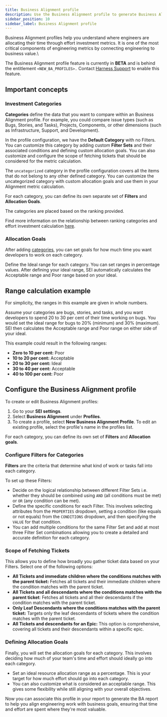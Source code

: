 ```yaml
---
title: Business Alignment profile
description: Use the Business Alignment profile to generate Business Alignment report for your engineering team.
sidebar_position: 10
sidebar_label: Business Alignment profile
---
```


Business Alignment profiles help you understand where engineers are allocating their time through effort investment metrics. It is one of the most critical components of engineering metrics by connecting engineering to business value.\

The Business Alignment profile feature is currently in **BETA** and is behind the entitlement `<NEW_BA_PROFILES>.`
Contact [Harness Support](mailto:support@harness.io) to enable this feature.

<DocVideo src="https://www.youtube.com/embed/f3fLqermTGo?si=qFF0PVof8Q36kkr3" />

## Important concepts

### Investment Categories

**Categories** define the data that you want to compare within an Business Alignment profile. For example, you could compare issue types (such as Bugs, Stories, and Tasks), Projects, Components, or other dimensions (such as Infrastructure, Support, and Development).

In the profile configuration, we have the **Default Category** with no Filters. You can customize this category by adding custom **Filter Sets** and their associated conditions and defining custom allocation goals. You can also customize and configure the scope of fetching tickets that should be considered for the metric calculation.

The `uncategorized` category in the profile configuration covers all the items that do not belong to any other defined category. You can customize the uncategorized category with custom allocation goals and use them in your Alignment metric calculation.

For each category, you can define its own separate set of **Filters** and **Allocation Goals**.

The categories are placed based on the ranking provided.

Find more information on the relationship between ranking categories and effort investment calculation [here](/docs/software-engineering-insights/sei-profiles/investment-profile#allocation-goals).

### Allocation Goals

After adding [categories](https://developer.harness.io/docs/software-engineering-insights/sei-profiles/investment-profile#categories), you can set goals for how much time you want developers to work on each category.

Define the Ideal range for each category. You can set ranges in percentage values. After defining your ideal range, SEI automatically calculates the Acceptable range and Poor range based on your ideal.

## Range calculation example

For simplicity, the ranges in this example are given in whole numbers.

Assume your categories are bugs, stories, and tasks, and you want developers to spend 20 to 30 per cent of their time working on bugs. You would set the ideal range for bugs to 20% (minimum) and 30% (maximum). SEI then calculates the Acceptable range and Poor range on either side of your ideal.

This example could result in the following ranges:&#x20;

* **Zero to 10 per cent:** Poor
* **10 to 20 per cent:** Acceptable
* **20 to 30 per cent:** Ideal
* **30 to 40 per cent:** Acceptable
* **40 to 100 per cent:** Poor

## Configure the Business Alignment profile

To create or edit Business Alignment profiles:

1. Go to your **SEI settings**.
2. Select **Business Alignment** under **Profiles**.
3. To create a profile, select **New Business Alignment Profile**. To edit an existing profile, select the profile's name in the profiles list.

For each category, you can define its own set of **Filters** and **Allocation goals**.

### Configure Filters for Categories

**Filters** are the criteria that determine what kind of work or tasks fall into each category.&#x20;

To set up these Filters:

* Decide on the logical relationship between different Filter Sets i.e. whether they should be combined using `AND` (all conditions must be met) or `OR` (any condition can be met).
* Define the specific conditions for each Filter. This involves selecting attributes from the `PROPERTIES` dropdown, setting a condition (like equals or not equals) from the `CONDITIONS` dropdown, and then specifying the `VALUE` for that condition.
* You can add multiple conditions for the same Filter Set and add at most three Filter Set combinations allowing you to create a detailed and accurate definition for each category.

### Scope of Fetching Tickets

This allows you to define how broadly you gather ticket data based on your Filters. Select one of the following options:

* **All Tickets and immediate children where the conditions matches with the parent ticket:** Fetches all tickets and their immediate children where the condition matches with the parent ticket.
* **All Tickets and all descendants where the conditions matches with the parent ticket**: Fetches all tickets and all their descendants if the condition matches with the parent ticket.
* **Only Leaf Descendants where the conditions matches with the parent ticket:** Targets only the leaf descendants of tickets where the condition matches with the parent ticket.
* **All Tickets and descendants for an Epic:** This option is comprehensive, covering all tickets and their descendants within a specific epic.

### Defining Allocation Goals

Finally, you will set the allocation goals for each category. This involves deciding how much of your team's time and effort should ideally go into each category.

* Set an ideal resource allocation range as a percentage. This is your target for how much effort should go into each category.
* You can also customize what is considered an acceptable range. This gives some flexibility while still aligning with your overall objectives.

Now you can associate this profile in your report to generate the BA report to help you align engineering work with business goals, ensuring that time and effort are spent where they're most valuable.